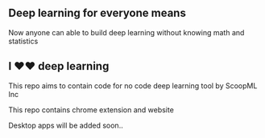 ## Deep learning for everyone means
Now anyone can able to build deep learning without knowing math and statistics

## I ❤❤ deep learning

This repo aims to contain code for no code deep learning tool by ScoopML Inc 

This repo contains chrome extension and website 

Desktop apps will be added soon..
